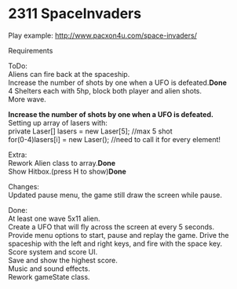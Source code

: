 # 2311 SpaceInvaders 

Play example: http://www.pacxon4u.com/space-invaders/

Requirements

ToDo:   
Aliens can fire back at the spaceship.    
Increase the number of shots by one when a UFO is defeated.**Done**  
4 Shelters each with 5hp, block both player and alien shots.    
More wave.  

**Increase the number of shots by one when a UFO is defeated.**   
Setting up array of lasers with:    
private Laser[] lasers = new Laser[5];  //max 5 shot    
for(0-4)lasers[i] = new Laser();    //need to call it for every element!   

Extra:    
Rework Alien class to array.**Done**    
Show Hitbox.(press H to show)**Done**    

Changes:    
Updated pause menu, the game still draw the screen while pause.

Done:   
At least one wave 5x11 alien.  
Create a UFO that will fly across the screen at every 5 seconds.  
Provide menu options to start, pause and replay the game. 
Drive the spaceship with the left and right keys, and fire with the space key.  
Score system and score UI.  
Save and show the highest score.  
Music and sound effects.  
Rework gameState class. 



